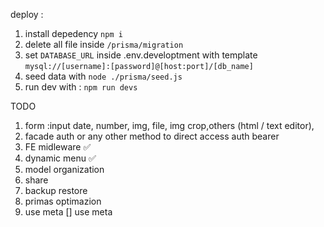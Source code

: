 deploy :

1. install depedency `npm i`
2. delete all file inside `/prisma/migration`
3. set `DATABASE_URL` inside .env.developtment with template `mysql://[username]:[password]@[host:port]/[db_name]`
4. seed data with `node ./prisma/seed.js `
5. run dev with : `npm run devs`

TODO

1.  form :input date, number, img, file, img crop,others (html / text editor),
2.  facade auth or any other method to direct access auth bearer
3.  FE midleware ✅
4.  dynamic menu ✅
5.  model organization
6.  share
7.  backup restore
8.  primas optimazion
9.  use meta
    [] use meta
